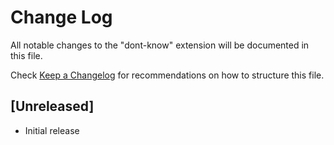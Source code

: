 # Change Log

All notable changes to the "dont-know" extension will be documented in this file.

Check [Keep a Changelog](http://keepachangelog.com/) for recommendations on how to structure this file.

## [Unreleased]

- Initial release
